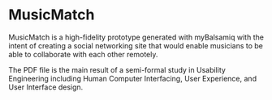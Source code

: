 # MusicMatch

MusicMatch is a high-fidelity prototype generated with myBalsamiq with the intent of creating a social networking site that would enable musicians to be able to collaborate with each other remotely.  

The PDF file is the  main result of a semi-formal study in Usability Engineering including Human Computer Interfacing, User Experience, and User Interface design.


